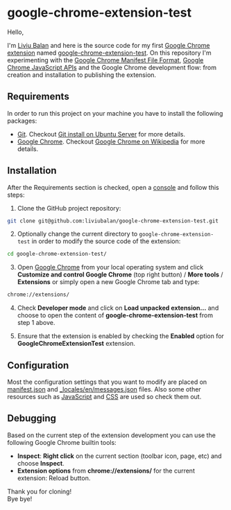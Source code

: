 # google-chrome-extension-test

Hello,

I'm [Liviu Balan](http://www.liviubalan.com/) and here is the source code for my first
[Google Chrome](https://www.google.com/chrome/) [extension](https://chrome.google.com/webstore/category/extensions) named
[google-chrome-extension-test](https://github.com/liviubalan/google-chrome-extension-test). On this repository I'm experimenting with
the [Google Chrome Manifest File Format](https://developer.chrome.com/extensions/manifest),
[Google Chrome JavaScript APIs](https://developer.chrome.com/extensions/api_index) and the Google Chrome development
flow: from creation and installation to publishing the extension.

## Requirements

In order to run this project on your machine you have to install the following packages:

* [Git](https://git-scm.com/). Checkout
[Git install on Ubuntu Server](http://www.liviubalan.com/git-install-on-ubuntu-server) for more details.
* [Google Chrome](https://www.google.com/chrome/). Checkout
[Google Chrome on Wikipedia](https://en.wikipedia.org/wiki/Google_Chrome) for more details.

## Installation

After the Requirements section is checked, open a [console](https://en.wikipedia.org/wiki/Command-line_interface) and
follow this steps:

1. Clone the GitHub project repository:

 ```bash
 git clone git@github.com:liviubalan/google-chrome-extension-test.git
 ```

2. Optionally change the current directory to `google-chrome-extension-test` in order to modify the source code of the
extension:

 ```bash
 cd google-chrome-extension-test/
 ```

3. Open [Google Chrome](https://www.google.com/chrome/) from your local operating system and click **Customize and
control Google Chrome** (top right button) / **More tools** / **Extensions** or simply open a new Google Chrome tab and
type:

 ```bash
 chrome://extensions/
 ```

4. Check **Developer mode** and click on **Load unpacked extension...** and choose to open the content of
**google-chrome-extension-test** from step 1 above.

5. Ensure that the extension is enabled by checking the **Enabled** option for **GoogleChromeExtensionTest** extension.

## Configuration

Most the configuration settings that you want to modify are placed on
[manifest.json](https://github.com/liviubalan/google-chrome-extension-test/blob/master/manifest.json) and
[_locales/en/messages.json](https://github.com/liviubalan/google-chrome-extension-test/blob/master/_locales/en/messages.json)
files. Also some other resources such as [JavaScript](https://en.wikipedia.org/wiki/JavaScript) and
[CSS](https://en.wikipedia.org/wiki/Cascading_Style_Sheets) are used so check them out.

## Debugging

Based on the current step of the extension development you can use the following Google Chrome builtin tools:
* **Inspect**: **Right click** on the current section (toolbar icon, page, etc) and choose **Inspect**.
* **Extension options** from **chrome://extensions/** for the current extension: Reload button.

Thank you for cloning!  
Bye bye!
